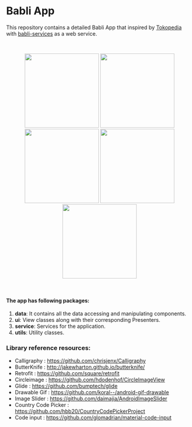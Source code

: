 # Babli App

This repository contains a detailed Babli App that inspired by <a href="https://tokopedia.com/">Tokopedia</a> with <a href="https://github.com/aasumitro/babli-service/">babli-services</a> as a web service. 

</br>
<p align="center">
  <img src="https://raw.githubusercontent.com/aasumitro/Babli/master/Docs/Images/2-current-email.png" width="200">
  <img src="https://raw.githubusercontent.com/aasumitro/Babli/master/Docs/Images/1-Login.png" width="200">
  <img src="https://raw.githubusercontent.com/aasumitro/Babli/master/Docs/Images/3-forgot.png" width="200">
  <img src="https://raw.githubusercontent.com/aasumitro/Babli/master/Docs/Images/4-Register.png" width="200">
  <img src="https://raw.githubusercontent.com/aasumitro/Babli/master/Docs/Images/5-verification.png" width="200">
</p>
</br>


#### The app has following packages:
1. **data**: It contains all the data accessing and manipulating components.
2. **ui**: View classes along with their corresponding Presenters.
3. **service**: Services for the application.
4. **utils**: Utility classes.

### Library reference resources:

- Calligraphy          : https://github.com/chrisjenx/Calligraphy
- ButterKnife          : http://jakewharton.github.io/butterknife/
- Retrofit             : https://github.com/square/retrofit
- Circleimage          : https://github.com/hdodenhof/CircleImageView
- Glide                : https://github.com/bumptech/glide
- Drawable Gif         : https://github.com/koral--/android-gif-drawable
- Image Slider         : https://github.com/daimajia/AndroidImageSlider
- Country Code Picker  : https://github.com/hbb20/CountryCodePickerProject
- Code input           : https://github.com/glomadrian/material-code-input
